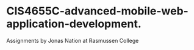# CIS4655C-advanced-mobile-web-application-development.
Assignments by Jonas Nation at Rasmussen College
